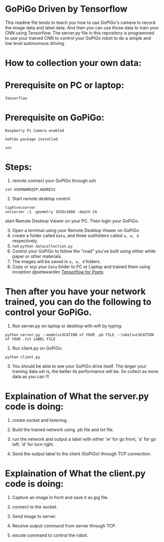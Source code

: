 # GoPiGo Driven by Tensorflow
This readme file tends to teach you how to use GoPiGo's camera to record the image data and label data. And then you can use those data to train your CNN using Tensorflow. The server.py file in this repository is programmed to use your trained CNN to control your GoPiGo robot to do a simple and low level autonomous driving.

# How to collection your own data:

# Prerequisite on PC or laptop:
```Tensorflow```

# Prerequisite on GoPiGo:
```Raspberry Pi Camera enabled```

```GoPiGo package installed```

```vnc```


# Steps:
1. remote connect your GoPiGo through ssh
```
ssh USERNAME@IP.ADDRESS
```

2. Start remote desktop control
```
tightvncserver
vncserver :1 -geometry 1920x1080 -depth 24
```
start Remote Desktop Viewer on your PC. Then login your GoPiGo.

3. Open a terminal using your Remote Desktop Viewer on GoPiGo
4. create a folder called ```Data```, and three subfolders called ```a, w, d``` respectively.
5. run ```python datacollection.py```
6. Control your GoPiGo to follow the "road" you've built using either white paper or other materials.
7. The images will be saved in ```a, w, d``` folders. 
8. Copy or scp your ```Data``` folder to PC or Laptop and trained them using inception @petewarden  [Tensorflow for Poets](https://petewarden.com/2016/02/28/tensorflow-for-poets/)

# Then after you have your network trained, you can do the following to control your GoPiGo.
1. Run server.py on laptop or desktop with wifi by typing:
```
python server.py --model=LOCATION of YOUR .pb FILE --labels=LOCATION of YOUR .txt LABEL FILE
```   

2. Run client.py on GoPiGo:
```
python client.py
```

3. You should be able to see your GoPiGo drive itself. The larger your training data set is, the better its performance will be. So collect as more data as you can !!! 

# Explaination of What the server.py code is doing:

1. create socket and listening. 

2. Build the trained network using .pb file and txt file.

3. run the network and output a label with either 'w' for go front, 'a' for go left, 'd' for turn right.

4. Send the output label to the client (GoPiGo) through TCP connection.

# Explaination of What the client.py code is doing:

1. Capture an image in front and save it as jpg file. 

2. connect to the socket.

3. Send image to server.

4. Receive output command from server through TCP.

5. excute command to control the robot.
